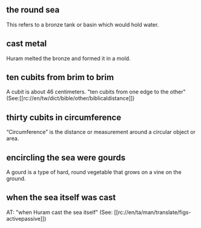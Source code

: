 ## the round sea ##

This refers to a bronze tank or basin which would hold water.

## cast metal ##

Huram melted the bronze and formed it in a mold.

## ten cubits from brim to brim ##

A cubit is about 46 centimeters. "ten cubits from one edge to the other" (See:[[rc://en/tw/dict/bible/other/biblicaldistance]])

## thirty cubits in circumference ##

“Circumference” is the distance or measurement around a circular object or area.

## encircling the sea were gourds ##

A gourd is a type of hard, round vegetable that grows on a vine on the ground.

## when the sea itself was cast ##

AT: "when Huram cast the sea itself" (See: [[rc://en/ta/man/translate/figs-activepassive]])